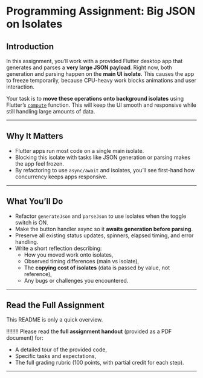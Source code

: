 # Programming Assignment: Big JSON on Isolates

## Introduction
In this assignment, you’ll work with a provided Flutter desktop app that generates and parses a **very large JSON payload**. Right now, both generation and parsing happen on the **main UI isolate**. This causes the app to freeze temporarily, because CPU-heavy work blocks animations and user interaction.

Your task is to **move these operations onto background isolates** using Flutter’s [`compute`](https://api.flutter.dev/flutter/foundation/compute.html) function. This will keep the UI smooth and responsive while still handling large amounts of data.

---

## Why It Matters
- Flutter apps run most code on a single main isolate.
- Blocking this isolate with tasks like JSON generation or parsing makes the app feel frozen.
- By refactoring to use `async/await` and isolates, you’ll see first-hand how concurrency keeps apps responsive.

---

## What You’ll Do
- Refactor `generateJson` and `parseJson` to use isolates when the toggle switch is ON.
- Make the button handler async so it **awaits generation before parsing**.
- Preserve all existing status updates, spinners, elapsed timing, and error handling.
- Write a short reflection describing:
  - How you moved work onto isolates,
  - Observed timing differences (main vs isolate),
  - The **copying cost of isolates** (data is passed by value, not reference),
  - Any bugs or challenges you encountered.

---

## Read the Full Assignment
This README is only a quick overview.  

‼️‼️‼️‼️ Please read the **full assignment handout** (provided as a PDF document) for:
- A detailed tour of the provided code,
- Specific tasks and expectations,
- The full grading rubric (100 points, with partial credit for each step).

---
